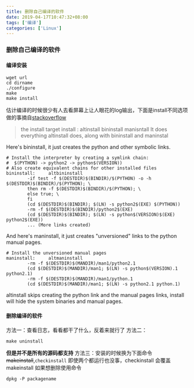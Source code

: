 ```yaml
---
title: 删除自己编译的软件
date: 2019-04-17T10:47:32+08:00
tags: ['编译']
categories: ['Linux']
---
```

### 删除自己编译的软件
#### 编译安装
```
wget url
cd dirname
./configure 
make
make install
```
估计编译的时候很少有人去看屏幕上让人眼花的log输出，下面是install不同选项做的事摘自[stackoverflow](https://stackoverflow.com/questions/16018463/difference-in-details-between-make-install-and-make-altinstall)
> the install target 
> install : altinstall bininstall manisntall
> It does everything altinstall does, along with bininstall and maninstal 

Here's bininstall, it just creates the python and other symbolic links.
```
# Install the interpreter by creating a symlink chain:
#  $(PYTHON) -> python2 -> python$(VERSION))
# Also create equivalent chains for other installed files
bininstall:     altbininstall
        -if test -f $(DESTDIR)$(BINDIR)/$(PYTHON) -o -h $(DESTDIR)$(BINDIR)/$(PYTHON); \
        then rm -f $(DESTDIR)$(BINDIR)/$(PYTHON); \
        else true; \
        fi
        (cd $(DESTDIR)$(BINDIR); $(LN) -s python2$(EXE) $(PYTHON))
        -rm -f $(DESTDIR)$(BINDIR)/python2$(EXE)
        (cd $(DESTDIR)$(BINDIR); $(LN) -s python$(VERSION)$(EXE) python2$(EXE))
        ... (More links created)
```

And here's maninstall, it just creates "unversioned" links to the python manual pages.

```
# Install the unversioned manual pages
maninstall:     altmaninstall
        -rm -f $(DESTDIR)$(MANDIR)/man1/python2.1
        (cd $(DESTDIR)$(MANDIR)/man1; $(LN) -s python$(VERSION).1 python2.1)
        -rm -f $(DESTDIR)$(MANDIR)/man1/python.1
        (cd $(DESTDIR)$(MANDIR)/man1; $(LN) -s python2.1 python.1)
```
altinstall skips creating the python link and the manual pages links, install will hide the system binaries and manual pages.

#### 删除编译的软件
方法一：查看日志，看看都干了什么，反着来就行了
方法二：
```
make uninstall
```
**但是并不是所有的源码都支持**
方法三：安装的时候换为下面命令
~~makeinstall~~,`checkinstall`
即使两个都运行也没事，checkinstall 会覆盖makeinstall
如果想删除使用命令
```
dpkg -P packagename
```




